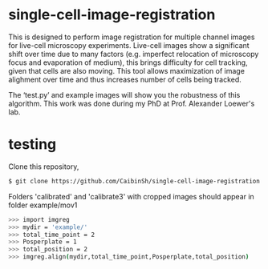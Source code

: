 # single-cell-image-registration

This is designed to perform image registration for multiple channel images for live-cell microscopy experiments. Live-cell images show a significant shift over time due to many factors (e.g.  imperfect relocation of microscopy focus and evaporation of medium), this brings difficulty for cell tracking, given that cells are also moving. This tool allows maximization of image alighment over time and thus increases number of cells being tracked.

The ‘test.py’ and example images will show you the robustness of this algorithm. This work was done during my PhD at Prof. Alexander Loewer's lab.

# testing

Clone this repository,

```sh
$ git clone https://github.com/CaibinSh/single-cell-image-registration.git
```

Folders 'calibrated' and 'calibrate3' with cropped images should appear in folder example/mov1

```sh
>>> import imgreg
>>> mydir = 'example/'
>>> total_time_point = 2
>>> Posperplate = 1
>>> total_position = 2
>>> imgreg.align(mydir,total_time_point,Posperplate,total_position)
```